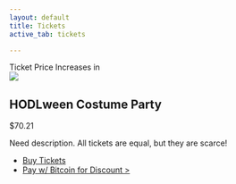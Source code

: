 ```yaml
---
layout: default
title: Tickets
active_tab: tickets

---
```


<div class="highlight-section3">
	<div class="ticket-price-increase">
	    <span id="ticket-price-increase-hdr">Ticket Price Increases in</span>
	    <div id="countdown-ticker"></div>
	</div>
</div>


<article>
	<img src="/assets/img/pic1.jpg" />
	<h2>HODLween Costume Party</h2>
	<p><span class="price">$70.21</span></p>
	<p>Need description. All tickets are equal, but they are scarce!</p>
	<ul class="buy-links">
		<li><a href="https://hodlween-costume-party.eventbrite.com" target="_blank" class="orange-pill-btn">Buy Tickets</a></li>
		<li><a href="#" target="_blank" class="buy-link">Pay w/ Bitcoin for Discount ></a></li>
	</ul>
</article>